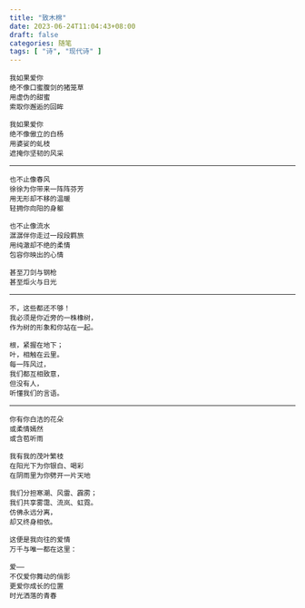 ```yaml
---
title: "致木棉"
date: 2023-06-24T11:04:43+08:00
draft: false
categories: 随笔
tags: [ "诗", "现代诗" ]
---
```


    我如果爱你
    绝不像口蜜腹剑的猪笼草
    用虚伪的甜蜜
    索取你邂逅的回眸

    我如果爱你
    绝不像傲立的白杨
    用婆娑的虬枝
    遮掩你坚韧的风采

---

    也不止像春风
    徐徐为你带来一阵阵芬芳
    用无形却不移的温暖
    轻拥你向阳的身躯

    也不止像流水
    潺潺伴你走过一段段羁旅
    用纯澈却不绝的柔情
    包容你映出的心情

    甚至刀剑与钢枪
    甚至炬火与日光

---

    不，这些都还不够！
    我必须是你近旁的一株橡树，
    作为树的形象和你站在一起。

    根，紧握在地下；
    叶，相触在云里。
    每一阵风过，
    我们都互相致意，
    但没有人，
    听懂我们的言语。

---

    你有你白洁的花朵
    或柔情嫣然
    或含苞听雨

    我有我的茂叶繁枝
    在阳光下为你银白、喝彩
    在阴雨里为你劈开一片天地

    我们分担寒潮、风雷、霹雳；
    我们共享雾霭、流岚、虹霓。
    仿佛永远分离，
    却又终身相依。

    这便是我向往的爱情
    万千与唯一都在这里：

    爱——
    不仅爱你舞动的俏影
    更爱你成长的位置
    时光洒落的青春